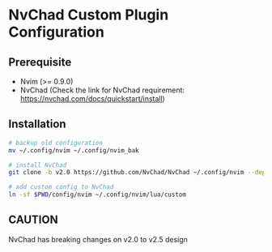 # NvChad Custom Plugin Configuration

## Prerequisite

- Nvim (>= 0.9.0)
- NvChad (Check the link for NvChad requirement: https://nvchad.com/docs/quickstart/install)

## Installation

```bash
# backup old configuration
mv ~/.config/nvim ~/.config/nvim_bak

# install NvChad
git clone -b v2.0 https://github.com/NvChad/NvChad ~/.config/nvim --depth 1

# add custom config to NvChad
ln -sf $PWD/config/nvim ~/.config/nvim/lua/custom
```

## CAUTION

NvChad has breaking changes on v2.0 to v2.5 design
